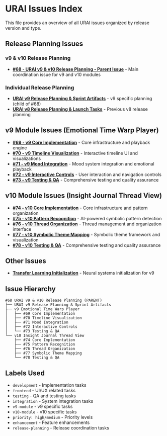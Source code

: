 # URAI Issues Index

This file provides an overview of all URAI issues organized by release version and type.

## Release Planning Issues

### v9 & v10 Release Planning
- **[#68 - URAI v9 & v10 Release Planning - Parent Issue](68-urai-v9-v10-release-planning-parent.md)** - Main coordination issue for v9 and v10 modules

### Individual Release Planning
- **[URAI v9 Release Planning & Sprint Artifacts](URAI-v9-Release-Planning.md)** - v9 specific planning (child of #68)
- **[URAI v8 Release Planning & Launch Tasks](urai-v8-release-planning-launch-tasks.md)** - Previous v8 release planning

## v9 Module Issues (Emotional Time Warp Player)
- **[#69 - v9 Core Implementation](69-v9-emotional-time-warp-player-core.md)** - Core infrastructure and playback engine
- **[#70 - v9 Timeline Visualization](70-v9-emotional-time-warp-timeline-viz.md)** - Interactive timeline UI and visualizations
- **[#71 - v9 Mood Integration](71-v9-emotional-time-warp-mood-integration.md)** - Mood system integration and emotional playback
- **[#72 - v9 Interactive Controls](72-v9-emotional-time-warp-interactive-controls.md)** - User interaction and navigation controls
- **[#73 - v9 Testing & QA](73-v9-emotional-time-warp-testing-qa.md)** - Comprehensive testing and quality assurance

## v10 Module Issues (Insight Journal Thread View)
- **[#74 - v10 Core Implementation](74-v10-insight-journal-core.md)** - Core infrastructure and pattern organization
- **[#75 - v10 Pattern Recognition](75-v10-insight-journal-pattern-recognition.md)** - AI-powered symbolic pattern detection
- **[#76 - v10 Thread Organization](76-v10-insight-journal-thread-organization.md)** - Thread management and organization interface
- **[#77 - v10 Symbolic Theme Mapping](77-v10-insight-journal-symbolic-themes.md)** - Symbolic theme framework and visualization
- **[#78 - v10 Testing & QA](78-v10-insight-journal-testing-qa.md)** - Comprehensive testing and quality assurance

## Other Issues
- **[Transfer Learning Initialization](transfer-learning-initialization.md)** - Neural systems initialization for v9

## Issue Hierarchy
```
#68 URAI v9 & v10 Release Planning (PARENT)
├── URAI v9 Release Planning & Sprint Artifacts
├── v9 Emotional Time Warp Player
│   ├── #69 Core Implementation
│   ├── #70 Timeline Visualization  
│   ├── #71 Mood Integration
│   ├── #72 Interactive Controls
│   └── #73 Testing & QA
└── v10 Insight Journal Thread View
    ├── #74 Core Implementation
    ├── #75 Pattern Recognition
    ├── #76 Thread Organization
    ├── #77 Symbolic Theme Mapping
    └── #78 Testing & QA
```

## Labels Used
- `development` - Implementation tasks
- `frontend` - UI/UX related tasks  
- `testing` - QA and testing tasks
- `integration` - System integration tasks
- `v9-module` - v9 specific tasks
- `v10-module` - v10 specific tasks
- `priority: high/medium` - Priority levels
- `enhancement` - Feature enhancements
- `release-planning` - Release coordination tasks